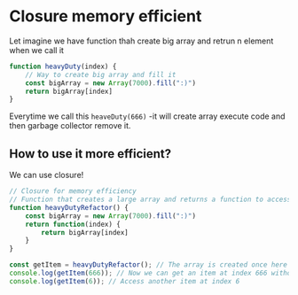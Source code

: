 # Closure memory efficient 

Let imagine we have function thah create big array and retrun n element when we call it

```js
function heavyDuty(index) {
    // Way to create big array and fill it 
    const bigArray = new Array(7000).fill(":)")
    return bigArray[index]
}
```

Everytime we call this `heaveDuty(666)` -it will create array execute code and then garbage collector remove it. 

## How to use it more efficient? 
We can use closure! 

```js
// Closure for memory efficiency
// Function that creates a large array and returns a function to access an element by index
function heavyDutyRefactor() {
    const bigArray = new Array(7000).fill(":)")
    return function(index) {
        return bigArray[index]
    }
}

const getItem = heavyDutyRefactor(); // The array is created once here
console.log(getItem(666)); // Now we can get an item at index 666 without recreating the big array
console.log(getItem(6)); // Access another item at index 6
```